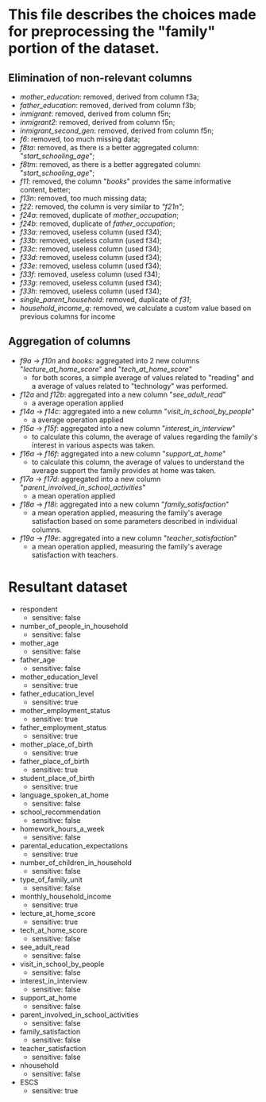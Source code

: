 # This file describes the choices made for preprocessing the "family" portion of the dataset.

## Elimination of non-relevant columns
- _mother_education_: removed, derived from column f3a;
- _father_education_: removed, derived from column f3b;
- _inmigrant_: removed, derived from column f5n;
- _inmigrant2_: removed, derived from column f5n;
- _inmigrant_second_gen_: removed, derived from column f5n;
- _f6_: removed, too much missing data;
- _f8ta_: removed, as there is a better aggregated column: "_start_schooling_age_";
- _f8tm_: removed, as there is a better aggregated column: "_start_schooling_age_";
- _f11_: removed, the column "_books_" provides the same informative content, better;
- _f13n_: removed, too much missing data;
- _f22_: removed, the column is very similar to _"f21n"_;
- _f24a_: removed, duplicate of _mother_occupation_;
- _f24b_: removed, duplicate of _father_occupation_;
- _f33a_: removed, useless column (used f34);
- _f33b_: removed, useless column (used f34);
- _f33c_: removed, useless column (used f34);
- _f33d_: removed, useless column (used f34);
- _f33e_: removed, useless column (used f34);
- _f33f_: removed, useless column (used f34);
- _f33g_: removed, useless column (used f34);
- _f33h_: removed, useless column (used f34);
- _single_parent_household_: removed, duplicate of _f31_;
- _household_income_q_: removed, we calculate a custom value based on previous columns for income

## Aggregation of columns
- _f9a_ -> _f10n_ and _books_: aggregated into 2 new columns "_lecture_at_home_score_" and "_tech_at_home_score_"
  - for both scores, a simple average of values related to "reading" and a average of values related to "technology" was performed.
- _f12a_ and _f12b_: aggregated into a new column "_see_adult_read_"
  - a average operation applied
- _f14a_ -> _f14c_: aggregated into a new column "_visit_in_school_by_people_"
  - a average operation applied
- _f15a_ -> _f15f_: aggregated into a new column "_interest_in_interview_"
  - to calculate this column, the average of values regarding the family's interest in various aspects was taken.
- _f16a_ -> _f16f_: aggregated into a new column "_support_at_home_"
  - to calculate this column, the average of values to understand the average support the family provides at home was taken.
- _f17a_ -> _f17d_: aggregated into a new column "_parent_involved_in_school_activities_"
  - a mean operation applied
- _f18a_ -> _f18i_: aggregated into a new column "_family_satisfaction_"
  - a mean operation applied, measuring the family's average satisfaction based on some parameters described in individual columns.
- _f19a_ -> _f19e_: aggregated into a new column "_teacher_satisfaction_"
  - a mean operation applied, measuring the family's average satisfaction with teachers.


# Resultant dataset
- respondent
  - sensitive: false
- number_of_people_in_household
  - sensitive: false
- mother_age
  - sensitive: false
- father_age
  - sensitive: false
- mother_education_level
  - sensitive: true
- father_education_level
  - sensitive: true
- mother_employment_status
  - sensitive: true
- father_employment_status
  - sensitive: true
- mother_place_of_birth
  - sensitive: true
- father_place_of_birth
  - sensitive: true
- student_place_of_birth
  - sensitive: true
- language_spoken_at_home
  - sensitive: false
- school_recommendation
  - sensitive: false
- homework_hours_a_week
  - sensitive: false
- parental_education_expectations
  - sensitive: true
- number_of_children_in_household
  - sensitive: false
- type_of_family_unit
  - sensitive: false
- monthly_household_income
  - sensitive: true
- lecture_at_home_score
  - sensitive: true
- tech_at_home_score
  - sensitive: false
- see_adult_read
  - sensitive: false
- visit_in_school_by_people
  - sensitive: false
- interest_in_interview
  - sensitive: false
- support_at_home
  - sensitive: false
- parent_involved_in_school_activities
  - sensitive: false
- family_satisfaction
  - sensitive: false
- teacher_satisfaction
  - sensitive: false
- nhousehold
  - sensitive: false
- ESCS
  - sensitive: true